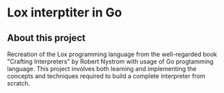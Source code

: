 # Lox interptiter in Go

## About this project

Recreation of the Lox programming language from the well-regarded book "Crafting Interpreters" by Robert Nystrom with usage of Go progtamming language. This project involves both learning and implementing the concepts and techniques required to build a complete interpreter from scratch.
